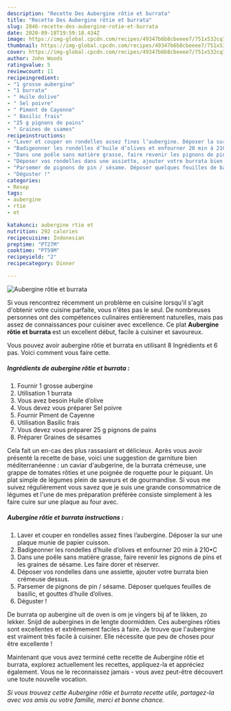 ```yaml
---
description: "Recette Des Aubergine rôtie et burrata"
title: "Recette Des Aubergine rôtie et burrata"
slug: 2846-recette-des-aubergine-rotie-et-burrata
date: 2020-09-18T19:59:18.434Z
image: https://img-global.cpcdn.com/recipes/49347b6b8cbeeee7/751x532cq70/aubergine-rotie-et-burrata-photo-principale-de-la-recette.jpg
thumbnail: https://img-global.cpcdn.com/recipes/49347b6b8cbeeee7/751x532cq70/aubergine-rotie-et-burrata-photo-principale-de-la-recette.jpg
cover: https://img-global.cpcdn.com/recipes/49347b6b8cbeeee7/751x532cq70/aubergine-rotie-et-burrata-photo-principale-de-la-recette.jpg
author: John Woods
ratingvalue: 5
reviewcount: 11
recipeingredient:
- "1 grosse aubergine"
- "1 burrata"
- " Huile dolive"
- " Sel poivre"
- " Piment de Cayenne"
- " Basilic frais"
- "25 g pignons de pains"
- " Graines de ssames"
recipeinstructions:
- "Laver et couper en rondelles assez fines l’aubergine. Déposer la sur une plaque munie de papier cuisson."
- "Badigeonner les rondelles d’huile d’olives et enfourner 20 min à 210•C"
- "Dans une poêle sans matière grasse, faire revenir les pignons de pins et les graines de sésame. Les faire dorer et réserver."
- "Déposer vos rondelles dans une assiette, ajouter votre burrata bien crémeuse dessus."
- "Parsemer de pignons de pin / sésame. Déposer quelques feuilles de basilic, et gouttes d’huile d’olives."
- "Déguster !"
categories:
- Resep
tags:
- aubergine
- rtie
- et

katakunci: aubergine rtie et 
nutrition: 292 calories
recipecuisine: Indonesian
preptime: "PT27M"
cooktime: "PT59M"
recipeyield: "2"
recipecategory: Dinner

---
```



![Aubergine rôtie et burrata](https://img-global.cpcdn.com/recipes/49347b6b8cbeeee7/751x532cq70/aubergine-rotie-et-burrata-photo-principale-de-la-recette.jpg)

Si vous rencontrez récemment un problème en cuisine lorsqu'il s'agit d'obtenir votre cuisine parfaite, vous n'êtes pas le seul. De nombreuses personnes ont des compétences culinaires entièrement naturelles, mais pas assez de connaissances pour cuisiner avec excellence. Ce plat <strong> Aubergine rôtie et burrata </strong> est un excellent début, facile à cuisiner et savoureux.

<!--inarticleads1-->

Vous pouvez avoir aubergine rôtie et burrata en utilisant 8 Ingrédients et 6 pas. Voici comment vous faire cette.

##### Ingrédients de aubergine rôtie et burrata :

1. Fournir 1 grosse aubergine
1. Utilisation 1 burrata
1. Vous avez besoin  Huile d’olive
1. Vous devez vous préparer  Sel poivre
1. Fournir  Piment de Cayenne
1. Utilisation  Basilic frais
1. Vous devez vous préparer 25 g pignons de pains
1. Préparer  Graines de sésames


Cela fait un en-cas des plus rassasiant et délicieux. Après vous avoir présenté la recette de base, voici une suggestion de garniture bien méditerranéenne : un caviar d&#39;aubgerine, de la burrata crémeuse, une grappe de tomates rôties et une poignée de roquette pour le piquant. Un plat simple de légumes plein de saveurs et de gourmandise. Si vous me suivez régulièrement vous savez que je suis une grande consommatrice de légumes et l&#39;une de mes préparation préférée consiste simplement à les faire cuire sur une plaque au four avec. 

<!--inarticleads2-->

##### Aubergine rôtie et burrata instructions :

1. Laver et couper en rondelles assez fines l’aubergine. Déposer la sur une plaque munie de papier cuisson.
1. Badigeonner les rondelles d’huile d’olives et enfourner 20 min à 210•C
1. Dans une poêle sans matière grasse, faire revenir les pignons de pins et les graines de sésame. Les faire dorer et réserver.
1. Déposer vos rondelles dans une assiette, ajouter votre burrata bien crémeuse dessus.
1. Parsemer de pignons de pin / sésame. Déposer quelques feuilles de basilic, et gouttes d’huile d’olives.
1. Déguster !


De burrata op aubergine uit de oven is om je vingers bij af te likken, zo lekker. Snijd de aubergines in de lengte doormidden. Ces aubergines rôties sont excellentes et extrêmement faciles à faire. Je trouve que l&#39;aubergine est vraiment très facile à cuisiner. Elle nécessite que peu de choses pour être excellente ! 

<!--inarticleads1-->

<p>
Maintenant que vous avez terminé cette recette de Aubergine rôtie et burrata, explorez actuellement les recettes, appliquez-la et appréciez également. Vous ne le reconnaissez jamais - vous avez peut-être découvert une toute nouvelle vocation.
</p>

<p>
<i>Si vous trouvez cette Aubergine rôtie et burrata recette utile, partagez-la avec vos amis ou votre famille, merci et bonne chance.</i>
</p>
